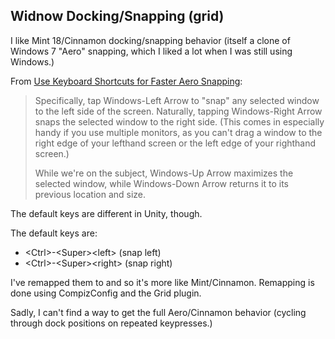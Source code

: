 ## Widnow Docking/Snapping (grid)
I like Mint 18/Cinnamon docking/snapping behavior (itself a clone of Windows 7 "Aero" snapping, which I liked a lot when I was still using Windows.)

From [Use Keyboard Shortcuts for Faster Aero Snapping](http://www.pcworld.com/article/184194/Use_Keyboard_Shortcuts_for_Faster_Aero_Snapping.html):
>Specifically, tap Windows-Left Arrow to "snap" any selected window to the left side of the screen. Naturally, tapping Windows-Right Arrow snaps the selected window to the right side. (This comes in especially handy if you use multiple monitors, as you can't drag a window to the right edge of your lefthand screen or the left edge of your righthand screen.)
>
>While we're on the subject, Windows-Up Arrow maximizes the selected window, while Windows-Down Arrow returns it to its previous location and size.

The default keys are different in Unity, though.  

The default keys are:
- \<Ctrl\>-\<Super\>\<left\> (snap left)
- \<Ctrl\>-\<Super\>\<right\> (snap right)

I've remapped them to <Super><left> and <Super><right> so it's more like Mint/Cinnamon.  Remapping is done using CompizConfig and the Grid plugin.

Sadly, I can't find a way to get the full Aero/Cinnamon behavior (cycling through dock positions on repeated keypresses.)
